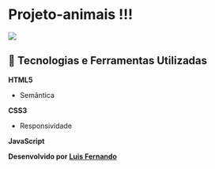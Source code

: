 # Projeto-animais !!!

<a href="https://imgur.com/IHXToDm"><img src="https://i.imgur.com/IHXToDm.jpg"/></a>

## 🚀 Tecnologias e Ferramentas Utilizadas

**HTML5**

- Semântica

**CSS3**

- Responsividade

**JavaScript**

**Desenvolvido por [Luis Fernando](https://github.com/lumoura0/)**

